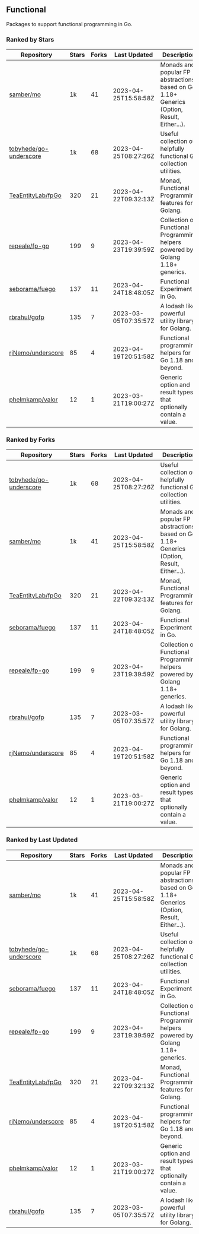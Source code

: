 ## Functional

Packages to support functional programming in Go.

### Ranked by Stars

| Repository | Stars | Forks | Last Updated | Description | 
|------------|-------|-------|--------------|-------------|
| [samber/mo](https://github.com/samber/mo) | 1k | 41 | 2023-04-25T15:58:58Z |  Monads and popular FP abstractions, based on Go 1.18+ Generics (Option, Result, Either...). |
| [tobyhede/go-underscore](https://github.com/tobyhede/go-underscore) | 1k | 68 | 2023-04-25T08:27:26Z |  Useful collection of helpfully functional Go collection utilities. |
| [TeaEntityLab/fpGo](https://github.com/TeaEntityLab/fpGo) | 320 | 21 | 2023-04-22T09:32:13Z |  Monad, Functional Programming features for Golang. |
| [repeale/fp-go](https://github.com/repeale/fp-go) | 199 | 9 | 2023-04-23T19:39:59Z |  Collection of Functional Programming helpers powered by Golang 1.18+ generics. |
| [seborama/fuego](https://github.com/seborama/fuego) | 137 | 11 | 2023-04-24T18:48:05Z |  Functional Experiment in Go. |
| [rbrahul/gofp](https://github.com/rbrahul/gofp) | 135 | 7 | 2023-03-05T07:35:57Z |  A lodash like powerful utility library for Golang. |
| [rjNemo/underscore](https://github.com/rjNemo/underscore) | 85 | 4 | 2023-04-19T20:51:58Z |  Functional programming helpers for Go 1.18 and beyond. |
| [phelmkamp/valor](https://github.com/phelmkamp/valor) | 12 | 1 | 2023-03-21T19:00:27Z |  Generic option and result types that optionally contain a value. |

### Ranked by Forks

| Repository | Stars | Forks | Last Updated | Description | 
|------------|-------|-------|--------------|-------------|
| [tobyhede/go-underscore](https://github.com/tobyhede/go-underscore) | 1k | 68 | 2023-04-25T08:27:26Z |  Useful collection of helpfully functional Go collection utilities. |
| [samber/mo](https://github.com/samber/mo) | 1k | 41 | 2023-04-25T15:58:58Z |  Monads and popular FP abstractions, based on Go 1.18+ Generics (Option, Result, Either...). |
| [TeaEntityLab/fpGo](https://github.com/TeaEntityLab/fpGo) | 320 | 21 | 2023-04-22T09:32:13Z |  Monad, Functional Programming features for Golang. |
| [seborama/fuego](https://github.com/seborama/fuego) | 137 | 11 | 2023-04-24T18:48:05Z |  Functional Experiment in Go. |
| [repeale/fp-go](https://github.com/repeale/fp-go) | 199 | 9 | 2023-04-23T19:39:59Z |  Collection of Functional Programming helpers powered by Golang 1.18+ generics. |
| [rbrahul/gofp](https://github.com/rbrahul/gofp) | 135 | 7 | 2023-03-05T07:35:57Z |  A lodash like powerful utility library for Golang. |
| [rjNemo/underscore](https://github.com/rjNemo/underscore) | 85 | 4 | 2023-04-19T20:51:58Z |  Functional programming helpers for Go 1.18 and beyond. |
| [phelmkamp/valor](https://github.com/phelmkamp/valor) | 12 | 1 | 2023-03-21T19:00:27Z |  Generic option and result types that optionally contain a value. |

### Ranked by Last Updated

| Repository | Stars | Forks | Last Updated | Description | 
|------------|-------|-------|--------------|-------------|
| [samber/mo](https://github.com/samber/mo) | 1k | 41 | 2023-04-25T15:58:58Z |  Monads and popular FP abstractions, based on Go 1.18+ Generics (Option, Result, Either...). |
| [tobyhede/go-underscore](https://github.com/tobyhede/go-underscore) | 1k | 68 | 2023-04-25T08:27:26Z |  Useful collection of helpfully functional Go collection utilities. |
| [seborama/fuego](https://github.com/seborama/fuego) | 137 | 11 | 2023-04-24T18:48:05Z |  Functional Experiment in Go. |
| [repeale/fp-go](https://github.com/repeale/fp-go) | 199 | 9 | 2023-04-23T19:39:59Z |  Collection of Functional Programming helpers powered by Golang 1.18+ generics. |
| [TeaEntityLab/fpGo](https://github.com/TeaEntityLab/fpGo) | 320 | 21 | 2023-04-22T09:32:13Z |  Monad, Functional Programming features for Golang. |
| [rjNemo/underscore](https://github.com/rjNemo/underscore) | 85 | 4 | 2023-04-19T20:51:58Z |  Functional programming helpers for Go 1.18 and beyond. |
| [phelmkamp/valor](https://github.com/phelmkamp/valor) | 12 | 1 | 2023-03-21T19:00:27Z |  Generic option and result types that optionally contain a value. |
| [rbrahul/gofp](https://github.com/rbrahul/gofp) | 135 | 7 | 2023-03-05T07:35:57Z |  A lodash like powerful utility library for Golang. |

